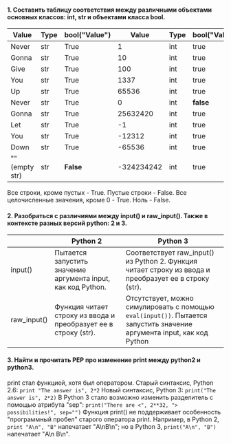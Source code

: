 #### 1. Составить таблицу соответствия между различными объектами основных классов: int, str и объектами класса bool.
| Value | Type |bool("Value") | Value | Type |bool("Value") |
| ------ | ------ | ------| ------| ------| ------| 
| Never | str |True| 1 |int| true|
| Gonna | str |True| 10 | int | true|
| Give  | str |True| 100 | int | true|
| You | str |True| 1337 | int | true|
| Up | str |True|65536| int | true|
| Never | str|True|0| int | **false**|
| Gonna | str |True|25632420| int | true|
| Let | str |True|-1| int | true|
| You | str |True|-12312| int | true|
| Down | str |True|-65536| int | true|
| "" (empty str) | str |**False**|-324234242| int | true|
Все строки, кроме пустых - True.
Пустые строки - False.
Все целочисленные значения, кроме 0 - True.
Ноль - False.
#### 2. Разобраться с различиями между input() и raw_input(). Также в контексте разных версий python: 2 и 3.
|  | Python 2 |Python 3| 
| ------ | ------ | ------| 
| input() | Пытается запустить значение аргумента input, как код Python. |Соответствует raw_input() из Python 2. Функция читает строку из ввода и преобразует ее в строку (str).| 
| raw_input() | Функция читает строку из ввода и преобразует ее в строку (str). | Отсутствует, можно симулировать с помощью ```eval(input())```. Пытается запустить значение аргумента input, как код Python| 
#### 3. Найти и прочитать PEP про изменение print между python2 и python3.
print стал функцией, хотя был оператором.
Старый синтаксис, Python 2.6: ```print "The answer is", 2*2```
Новый синтаксис, Python 3: ```print("The answer is", 2*2)```
В Python 3 стало возможно изменить разделитель с помощью атрибута "sep": ```print("There are <", 2**32, "> possibilities!", sep="")``` 
Функция print() не поддерживает особенность "программный пробел" старого оператора print. Например, в Python 2, ```print "A\n", "B"``` напечатает "A\nB\n"; но в Python 3, ```print("A\n", "B")``` напечатает "A\n B\n".
